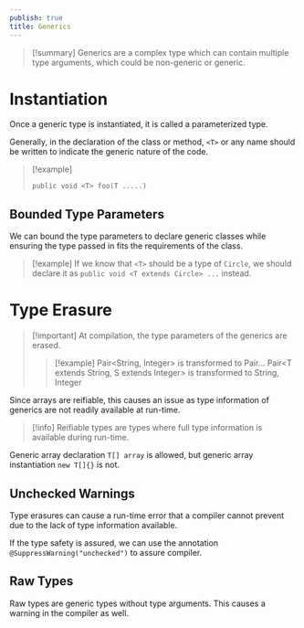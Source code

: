 ```yaml
---
publish: true
title: Generics
---
```

>[!summary] Generics are a complex type which can contain multiple type arguments, which could be non-generic or generic.

# Instantiation

Once a generic type is instantiated, it is called a parameterized type.

Generally, in the declaration of the class or method, `<T>` or any name should be written to indicate the generic nature of the code.

> [!example] 
> 
> `public void <T> foo(T .....)`

## Bounded Type Parameters

We can bound the type parameters to declare generic classes while ensuring the type passed in fits the requirements of the class. 

> [!example] 
> If we know that `<T>` should be a type of `Circle`, we should declare it as
> `public void <T extends Circle> ...` instead.

# Type Erasure

> [!important] At compilation, the type parameters of the generics are erased.
> > [!example] 
> > Pair<String, Integer> is transformed to Pair...
> Pair<T extends String, S extends Integer> is transformed to String, Integer

Since arrays are reifiable, this causes an issue as type information of generics are not readily available at run-time.

> [!info] Reifiable types are types where full type information is available during run-time.

Generic array declaration ``T[] array`` is allowed, but generic array instantiation ``new T[]{}`` is not.
## Unchecked Warnings

Type erasures can cause a run-time error that a compiler cannot prevent due to the lack of type information available.

If the type safety is assured, we can use the annotation ``@SuppressWarning("unchecked")`` to assure compiler.

## Raw Types

Raw types are generic types without type arguments. This causes a warning in the compiler as well.
